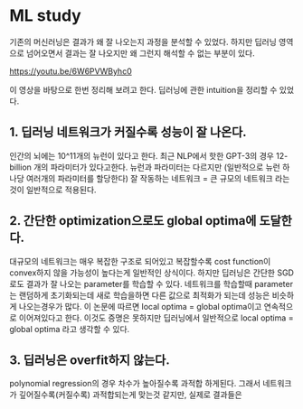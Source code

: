 # ML study
기존의 머신러닝은 결과가 왜 잘 나오는지 과정을 분석할 수 있었다.
하지만 딥러닝 영역으로 넘어오면서 결과는 잘 나오지만 왜 그런지 해석할 수 없는 부분이 있다.

https://youtu.be/6W6PVWByhc0

이 영상을 바탕으로 한번 정리해 보려고 한다.
딥러닝에 관한 intuition을 정리할 수 있었다.

## 1. 딥러닝 네트워크가 커질수록 성능이 잘 나온다.
인간의 뇌에는 10^11개의 뉴런이 있다고 한다.
최근 NLP에서 핫한 GPT-3의 경우 12-billion 개의 파라미터가 있다고한다.
뉴런과 파라미터는 다르지만 (일반적으로 뉴런 하나당 여러개의 파라미터를 할당한다) 잘 작동하는 네트워크 = 큰 규모의 네트워크 라는것이 일반적으로 적용된다.

## 2. 간단한 optimization으로도 global optima에 도달한다.
대규모의 네트워크는 매우 복잡한 구조로 되어있고 복잡할수록 cost function이 convex하지 않을 가능성이 높다는게 일반적인 상식이다.
하지만 딥러닝은 간단한 SGD로도 결과가 잘 나오는 parameter를 학습할 수 있다.
네트워크를 학습할때 parameter는 랜덤하게 초기화되는데 새로 학습을하면 다른 값으로 최적화가 되는데 성능은 비슷하게 나오는경우가 많다.
이 논문에 따르면 local optima = global optima이고 연속적으로 이어져있다고 한다.
이것도 증명은 못하지만 딥러닝에서 일반적으로 local optima = global optima 라고 생각할 수 있다.

## 3. 딥러닝은 overfit하지 않는다.
polynomial regression의 경우 차수가 높아질수록 과적합 하게된다.
그래서 네트워크가 깊어질수록(커질수록) 과적합되는게 맞는것 같지만,
실제로 결과들은 
